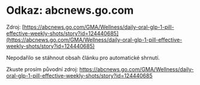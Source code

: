 # Odkaz: abcnews.go.com

Zdroj: [https://abcnews.go.com/GMA/Wellness/daily-oral-glp-1-pill-effective-weekly-shots/story?id=124440685](https://abcnews.go.com/GMA/Wellness/daily-oral-glp-1-pill-effective-weekly-shots/story?id=124440685)

Nepodařilo se stáhnout obsah článku pro automatické shrnutí.

Zkuste prosím původní zdroj: https://abcnews.go.com/GMA/Wellness/daily-oral-glp-1-pill-effective-weekly-shots/story?id=124440685

